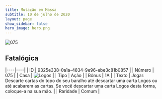 ```yaml
---
title: Mutação em Massa
subtitle: 10 de julho de 2020
layout: page
show_sidebar: false
hero_image: hero.png
---
```


![075](https://cdn.keyforgegame.com/media/card_front/pt/479_075_G9V67MWPHJ8C_pt.png)

## Fatalógica

|----|----|
| ID | 9325e338-0a1a-4834-9e96-ebe3c81b0857 |
| Número | 075 |
| Casa | ![Logos](https://archonarcana.com/images/thumb/c/ce/Logos.png/22px-Logos.png "Logos") |
| Tipo | Ação |
| Bônus | 1A |
| Texto | Jogar: Descarte cartas do topo do seu baralho até descartar uma carta Logos ou até acabarem as cartas. Se você descartar uma carta Logos desta forma, coloque-a na sua mão. |
| Raridade | Comum |
